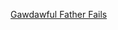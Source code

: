 ---
layout: post
wordpress_id: 683
wordpress_url: http://noesbueno.com/archives/683
date: '2010-06-22 16:00:35 -0500'
date_gmt: '2010-06-22 21:00:35 -0500'
body: |
  <p><a href="http://www.lostateminor.com/2010/06/22/gawdawful-father-fails/">Gawdawful Father Fails</a></p>
---